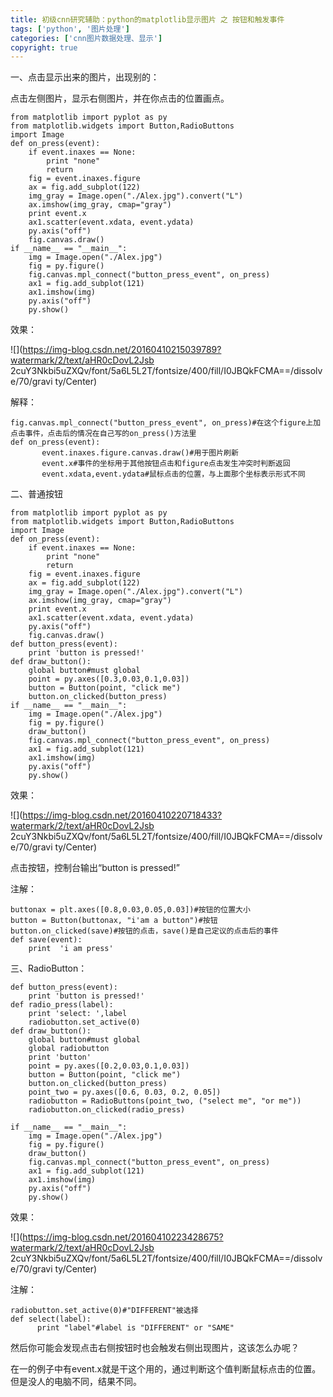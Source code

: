 ```yaml
---
title: 初级cnn研究辅助：python的matplotlib显示图片 之 按钮和触发事件
tags: ['python', '图片处理']
categories: ['cnn图片数据处理、显示']
copyright: true
---
```

一、点击显示出来的图片，出现别的：

点击左侧图片，显示右侧图片，并在你点击的位置画点。  

    
    
    from matplotlib import pyplot as py
    from matplotlib.widgets import Button,RadioButtons
    import Image
    def on_press(event):
        if event.inaxes == None:
            print "none"
            return 
        fig = event.inaxes.figure
        ax = fig.add_subplot(122)
        img_gray = Image.open("./Alex.jpg").convert("L")
        ax.imshow(img_gray, cmap="gray")
        print event.x
        ax1.scatter(event.xdata, event.ydata)
        py.axis("off")
        fig.canvas.draw()
    if __name__ == "__main__":
        img = Image.open("./Alex.jpg")
        fig = py.figure()
        fig.canvas.mpl_connect("button_press_event", on_press) 
        ax1 = fig.add_subplot(121)   
        ax1.imshow(img)
        py.axis("off")
        py.show()

效果：

![](https://img-blog.csdn.net/20160410215039789?watermark/2/text/aHR0cDovL2Jsb
2cuY3Nkbi5uZXQv/font/5a6L5L2T/fontsize/400/fill/I0JBQkFCMA==/dissolve/70/gravi
ty/Center)  

解释：

    
    
    fig.canvas.mpl_connect("button_press_event", on_press)#在这个figure上加点击事件，点击后的情况在自己写的on_press()方法里
    def on_press(event):
           event.inaxes.figure.canvas.draw()#用于图片刷新
           event.x#事件的坐标用于其他按钮点击和figure点击发生冲突时判断返回
           event.xdata,event.ydata#鼠标点击的位置，与上面那个坐标表示形式不同

二、普通按钮

    
    
    from matplotlib import pyplot as py
    from matplotlib.widgets import Button,RadioButtons
    import Image
    def on_press(event):
        if event.inaxes == None:
            print "none"
            return 
        fig = event.inaxes.figure
        ax = fig.add_subplot(122)
        img_gray = Image.open("./Alex.jpg").convert("L")
        ax.imshow(img_gray, cmap="gray")
        print event.x
        ax1.scatter(event.xdata, event.ydata)
        py.axis("off")
        fig.canvas.draw()
    def button_press(event):
        print 'button is pressed!'
    def draw_button():
        global button#must global
        point = py.axes([0.3,0.03,0.1,0.03])
        button = Button(point, "click me")
        button.on_clicked(button_press)
    if __name__ == "__main__":
        img = Image.open("./Alex.jpg")
        fig = py.figure()
        draw_button()
        fig.canvas.mpl_connect("button_press_event", on_press) 
        ax1 = fig.add_subplot(121)   
        ax1.imshow(img)
        py.axis("off")
        py.show()

效果：

![](https://img-blog.csdn.net/20160410220718433?watermark/2/text/aHR0cDovL2Jsb
2cuY3Nkbi5uZXQv/font/5a6L5L2T/fontsize/400/fill/I0JBQkFCMA==/dissolve/70/gravi
ty/Center)

点击按钮，控制台输出“button is pressed!”

注解：

    
    
    buttonax = plt.axes([0.8,0.03,0.05,0.03])#按钮的位置大小
    button = Button(buttonax, "i'am a button")#按钮
    button.on_clicked(save)#按钮的点击，save()是自己定议的点击后的事件
    def save(event):
        print  'i am press'
    

三、RadioButton：

    
    
    def button_press(event):
        print 'button is pressed!'
    def radio_press(label):
        print 'select: ',label
        radiobutton.set_active(0)
    def draw_button():
        global button#must global
        global radiobutton
        print 'button'
        point = py.axes([0.2,0.03,0.1,0.03])
        button = Button(point, "click me")
        button.on_clicked(button_press)
        point_two = py.axes([0.6, 0.03, 0.2, 0.05])
        radiobutton = RadioButtons(point_two, ("select me", "or me"))
        radiobutton.on_clicked(radio_press)
    
    if __name__ == "__main__":
        img = Image.open("./Alex.jpg")
        fig = py.figure()
        draw_button()
        fig.canvas.mpl_connect("button_press_event", on_press) 
        ax1 = fig.add_subplot(121)   
        ax1.imshow(img)
        py.axis("off")
        py.show()

效果：

![](https://img-blog.csdn.net/20160410223428675?watermark/2/text/aHR0cDovL2Jsb
2cuY3Nkbi5uZXQv/font/5a6L5L2T/fontsize/400/fill/I0JBQkFCMA==/dissolve/70/gravi
ty/Center)

注解：

    
    
    radiobutton.set_active(0)#"DIFFERENT"被选择
    def select(label):
          print "label"#label is "DIFFERENT" or "SAME"  

  
然后你可能会发现点击右侧按钮时也会触发右侧出现图片，这该怎么办呢？

在一的例子中有event.x就是干这个用的，通过判断这个值判断鼠标点击的位置。但是没人的电脑不同，结果不同。  

